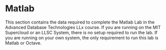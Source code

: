 # Matlab

This section contains the data required to complete the Matlab Lab in the Advanced Database Technologies LLx course. If you are running on the MIT Supercloud or an LLSC System, there is no setup required to run the lab. If you are running on your own system, the only requirement to run this lab is Matlab or Octave.